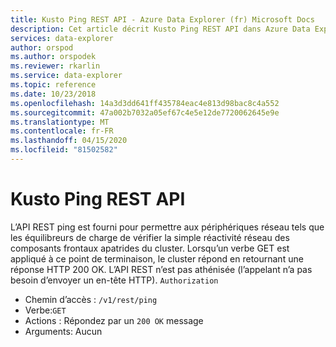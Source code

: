 ```yaml
---
title: Kusto Ping REST API - Azure Data Explorer (fr) Microsoft Docs
description: Cet article décrit Kusto Ping REST API dans Azure Data Explorer.
services: data-explorer
author: orspod
ms.author: orspodek
ms.reviewer: rkarlin
ms.service: data-explorer
ms.topic: reference
ms.date: 10/23/2018
ms.openlocfilehash: 14a3d3dd641ff435784eac4e813d98bac8c4a552
ms.sourcegitcommit: 47a002b7032a05ef67c4e5e12de7720062645e9e
ms.translationtype: MT
ms.contentlocale: fr-FR
ms.lasthandoff: 04/15/2020
ms.locfileid: "81502582"
---
```

# <a name="kusto-ping-rest-api"></a>Kusto Ping REST API

L’API REST ping est fourni pour permettre aux périphériques réseau tels que les équilibreurs de charge de vérifier la simple réactivité réseau des composants frontaux apatrides du cluster. Lorsqu’un verbe GET est appliqué à ce point de terminaison, le cluster répond en retournant une réponse HTTP 200 OK. L’API REST n’est pas athénisée (l’appelant n’a pas besoin d’envoyer un en-tête HTTP). `Authorization`

- Chemin d’accès : `/v1/rest/ping`
- Verbe:`GET`
- Actions : Répondez par un `200 OK` message
- Arguments: Aucun
